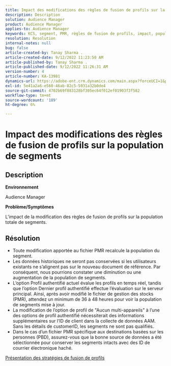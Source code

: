 ```yaml
---
title: Impact des modifications des règles de fusion de profils sur la population de segments
description: Description
solution: Audience Manager
product: Audience Manager
applies-to: Audience Manager
keywords: KCS, segment, PMR, règles de fusion de profils, impact, population totale, population en temps réel, population, changement
resolution: Resolution
internal-notes: null
bug: false
article-created-by: Tanay Sharma .
article-created-date: 9/12/2022 11:23:50 AM
article-published-by: Tanay Sharma .
article-published-date: 9/12/2022 11:26:31 AM
version-number: 4
article-number: KA-13981
dynamics-url: https://adobe-ent.crm.dynamics.com/main.aspx?forceUCI=1&pagetype=entityrecord&etn=knowledgearticle&id=02c0eb5d-8d32-ed11-9db1-002248086735
exl-id: 5e41a2a6-e560-46ab-82c5-5931a32b0de4
source-git-commit: 4702b69f883128bf305ec64f012ef01903f3f582
workflow-type: tm+mt
source-wordcount: '189'
ht-degree: 6%

---
```


# Impact des modifications des règles de fusion de profils sur la population de segments

## Description


<b>Environnement</b>

Audience Manager



<b>Problème/Symptômes</b>

L’impact de la modification des règles de fusion de profils sur la population totale de segments.


## Résolution


- Toute modification apportée au fichier PMR recalcule la population du segment.
- Les données historiques ne seront pas conservées si les utilisateurs existants ne s’alignent pas sur le nouveau document de référence. Par conséquent, nous pourrions constater une diminution ou une augmentation de la population de segments.
- L’option Profil authentifié actuel évalue les profils en temps réel, tandis que l’option Dernier profil authentifié effectue l’évaluation sur le serveur principal. Ainsi, après avoir modifié le fichier de gestion des stocks (PMR), attendez un minimum de 36 à 48 heures pour voir la population de segments mise à jour.
- La modification de l’option de profil de &quot;Aucun multi-appareils&quot; à l’une des options de profil authentifié nécessiterait des informations supplémentaires sur l’ID de client dans la collecte de données AAM. Sans les détails de customerID, les segments ne sont pas qualifiés.
- Dans le cas d’un fichier PMR spécifique aux destinations basées sur les personnes (PBD), assurez-vous que la bonne source de données a été sélectionnée pour conserver les segments intacts avec des ID de courrier électronique haché.




[Présentation des stratégies de fusion de profils](https://experienceleague.adobe.com/docs/audience-manager/user-guide/features/profile-merge-rules/merge-rules-overview.html?lang=en)
